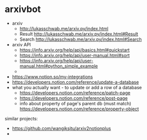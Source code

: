 # arxivbot

- arxiv
  - http://lukasschwab.me/arxiv.py/index.html
  - Result http://lukasschwab.me/arxiv.py/index.html#Result
  - Search http://lukasschwab.me/arxiv.py/index.html#Search
- arxiv API 
  - https://info.arxiv.org/help/api/basics.html#quickstart
  - https://info.arxiv.org/help/api/user-manual.html#sort
  - https://info.arxiv.org/help/api/user-manual.html#python_simple_example
  - 
- https://www.notion.so/my-integrations
- https://developers.notion.com/reference/update-a-database
- what you actually want - to update or add a row of a database
  - https://developers.notion.com/reference/patch-page
  - https://developers.notion.com/reference/post-page
  - info about property of page's parent db (must match) https://developers.notion.com/reference/property-object

similar projects:
- https://github.com/wangjksjtu/arxiv2notionplus
- 